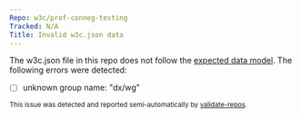 ```yaml
---
Repo: w3c/prof-conneg-testing
Tracked: N/A
Title: Invalid w3c.json data
---
```


The w3c.json file in this repo does not follow the [expected data model](https://w3c.github.io/w3c.json.html). The following errors were detected:
* [ ] unknown group name: "dx/wg"

<sub>This issue was detected and reported semi-automatically by [validate-repos](https://github.com/w3c/validate-repos/).</sub>
